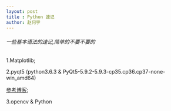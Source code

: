 ```yaml
---
layout: post
title : Python 速记
author: 赵何宇
---
```


###### 一些基本语法的速记,简单的不要不要的

1.Matplotlib;

2.pyqt5 (python3.6.3 & PyQt5-5.9.2-5.9.3-cp35.cp36.cp37-none-win_amd64)

[参考博客](http://www.cnblogs.com/archisama/p/5442071.html);

3.opencv & Python
